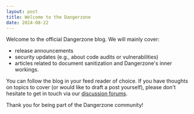 ```yaml
---
layout: post
title: Welcome to the Dangerzone
date: 2024-08-22
---
```


Welcome to the official Dangerzone blog. We will mainly cover:
- release announcements
- security updates (e.g., about code audits or vulnerabilities)
- articles related to document sanitization and Dangerzone's inner workings.

You can follow the blog in your feed reader of choice. If you have thoughts on topics to cover (or would like to draft a post yourself), please don't hesitate to get in touch via our [discussion forums](https://github.com/freedomofpress/dangerzone/discussions).

Thank you for being part of the Dangerzone community!
